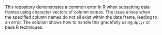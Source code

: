 This repository demonstrates a common error in R when subsetting data frames using character vectors of column names.  The issue arises when the specified column names do not all exist within the data frame, leading to an error.  The solution shows how to handle this gracefully using `dplyr` or base R techniques.